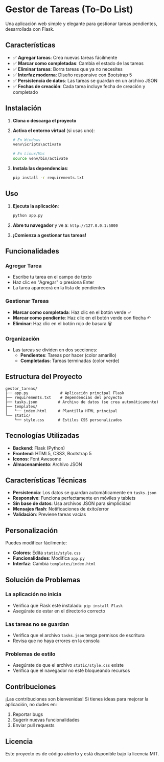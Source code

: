 # Gestor de Tareas (To-Do List)

Una aplicación web simple y elegante para gestionar tareas pendientes, desarrollada con Flask.

## Características

- ✅ **Agregar tareas**: Crea nuevas tareas fácilmente
- ✅ **Marcar como completadas**: Cambia el estado de las tareas
- ✅ **Eliminar tareas**: Borra tareas que ya no necesites
- ✅ **Interfaz moderna**: Diseño responsive con Bootstrap 5
- ✅ **Persistencia de datos**: Las tareas se guardan en un archivo JSON
- ✅ **Fechas de creación**: Cada tarea incluye fecha de creación y completado

## Instalación

1. **Clona o descarga el proyecto**
2. **Activa el entorno virtual** (si usas uno):
   ```bash
   # En Windows
   venv\Scripts\activate
   
   # En Linux/Mac
   source venv/bin/activate
   ```

3. **Instala las dependencias**:
   ```bash
   pip install -r requirements.txt
   ```

## Uso

1. **Ejecuta la aplicación**:
   ```bash
   python app.py
   ```

2. **Abre tu navegador** y ve a: `http://127.0.0.1:5000`

3. **¡Comienza a gestionar tus tareas!**

## Funcionalidades

### Agregar Tarea
- Escribe tu tarea en el campo de texto
- Haz clic en "Agregar" o presiona Enter
- La tarea aparecerá en la lista de pendientes

### Gestionar Tareas
- **Marcar como completada**: Haz clic en el botón verde ✓
- **Marcar como pendiente**: Haz clic en el botón verde con flecha ↶
- **Eliminar**: Haz clic en el botón rojo de basura 🗑️

### Organización
- Las tareas se dividen en dos secciones:
  - **Pendientes**: Tareas por hacer (color amarillo)
  - **Completadas**: Tareas terminadas (color verde)

## Estructura del Proyecto

```
gestor_tareas/
├── app.py              # Aplicación principal Flask
├── requirements.txt    # Dependencias del proyecto
├── tasks.json         # Archivo de datos (se crea automáticamente)
├── templates/
│   └── index.html     # Plantilla HTML principal
└── static/
    └── style.css      # Estilos CSS personalizados
```

## Tecnologías Utilizadas

- **Backend**: Flask (Python)
- **Frontend**: HTML5, CSS3, Bootstrap 5
- **Iconos**: Font Awesome
- **Almacenamiento**: Archivo JSON

## Características Técnicas

- **Persistencia**: Los datos se guardan automáticamente en `tasks.json`
- **Responsive**: Funciona perfectamente en móviles y tablets
- **Sin base de datos**: Usa archivos JSON para simplicidad
- **Mensajes flash**: Notificaciones de éxito/error
- **Validación**: Previene tareas vacías

## Personalización

Puedes modificar fácilmente:
- **Colores**: Edita `static/style.css`
- **Funcionalidades**: Modifica `app.py`
- **Interfaz**: Cambia `templates/index.html`

## Solución de Problemas

### La aplicación no inicia
- Verifica que Flask esté instalado: `pip install Flask`
- Asegúrate de estar en el directorio correcto

### Las tareas no se guardan
- Verifica que el archivo `tasks.json` tenga permisos de escritura
- Revisa que no haya errores en la consola

### Problemas de estilo
- Asegúrate de que el archivo `static/style.css` existe
- Verifica que el navegador no esté bloqueando recursos

## Contribuciones

¡Las contribuciones son bienvenidas! Si tienes ideas para mejorar la aplicación, no dudes en:
1. Reportar bugs
2. Sugerir nuevas funcionalidades
3. Enviar pull requests

## Licencia

Este proyecto es de código abierto y está disponible bajo la licencia MIT.

